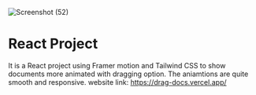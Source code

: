 ![Screenshot (52)](https://github.com/Krishnendu-1/DragDocs./assets/116032373/edcfc319-ae1b-44b5-95fb-e7b3921f2e57)
# React Project
It is a React project using Framer motion and Tailwind CSS to show documents more animated with dragging option. The aniamtions are quite smooth and responsive.
website link: https://drag-docs.vercel.app/


